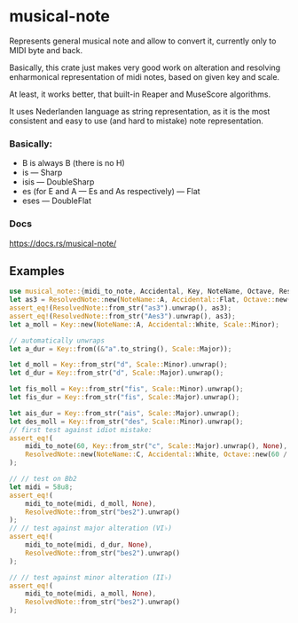 # musical-note

Represents general musical note and allow to convert it,
currently only to MIDI byte and back.

Basically, this crate just makes very good work on alteration and resolving
enharmonical representation of midi notes, based on given key and scale.

At least, it works better, that built-in Reaper and MuseScore algorithms.

It uses Nederlanden language as string representation, as it is the most
consistent and easy to use (and hard to mistake) note representation.

### Basically:
- B is always B (there is no H)
- is — Sharp
- isis — DoubleSharp
- es (for E and A — Es and As respectively) — Flat
- eses — DoubleFlat

### Docs
https://docs.rs/musical-note/

## Examples

```Rust
use musical_note::{midi_to_note, Accidental, Key, NoteName, Octave, ResolvedNote, Scale};
let as3 = ResolvedNote::new(NoteName::A, Accidental::Flat, Octave::new(5), 68);
assert_eq!(ResolvedNote::from_str("as3").unwrap(), as3);
assert_eq!(ResolvedNote::from_str("Aes3").unwrap(), as3);
let a_moll = Key::new(NoteName::A, Accidental::White, Scale::Minor);

// automatically unwraps
let a_dur = Key::from((&"a".to_string(), Scale::Major));

let d_moll = Key::from_str("d", Scale::Minor).unwrap();
let d_dur = Key::from_str("d", Scale::Major).unwrap();

let fis_moll = Key::from_str("fis", Scale::Minor).unwrap();
let fis_dur = Key::from_str("fis", Scale::Major).unwrap();

let ais_dur = Key::from_str("ais", Scale::Major).unwrap();
let des_moll = Key::from_str("des", Scale::Minor).unwrap();
// first test against idiot mistake:
assert_eq!(
    midi_to_note(60, Key::from_str("c", Scale::Major).unwrap(), None),
    ResolvedNote::new(NoteName::C, Accidental::White, Octave::new(60 / 12), 60)
);

// // test on Bb2
let midi = 58u8;
assert_eq!(
    midi_to_note(midi, d_moll, None),
    ResolvedNote::from_str("bes2").unwrap()
);
// // test against major alteration (VI♭)
assert_eq!(
    midi_to_note(midi, d_dur, None),
    ResolvedNote::from_str("bes2").unwrap()
);

// // test against minor alteration (II♭)
assert_eq!(
    midi_to_note(midi, a_moll, None),
    ResolvedNote::from_str("bes2").unwrap()
);
```
